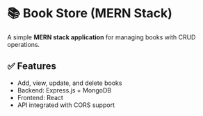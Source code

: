 # 📚 Book Store (MERN Stack)

A simple **MERN stack application** for managing books with CRUD operations.

## ✅ Features
- Add, view, update, and delete books
- Backend: Express.js + MongoDB
- Frontend: React
- API integrated with CORS support

